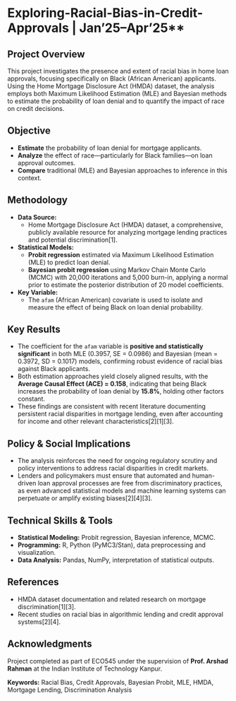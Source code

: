 # Exploring-Racial-Bias-in-Credit-Approvals | Jan’25–Apr’25**

## Project Overview

This project investigates the presence and extent of racial bias in home loan approvals, focusing specifically on Black (African American) applicants. Using the Home Mortgage Disclosure Act (HMDA) dataset, the analysis employs both Maximum Likelihood Estimation (MLE) and Bayesian methods to estimate the probability of loan denial and to quantify the impact of race on credit decisions.

## Objective

- **Estimate** the probability of loan denial for mortgage applicants.
- **Analyze** the effect of race—particularly for Black families—on loan approval outcomes.
- **Compare** traditional (MLE) and Bayesian approaches to inference in this context.

## Methodology

- **Data Source:**  
  - Home Mortgage Disclosure Act (HMDA) dataset, a comprehensive, publicly available resource for analyzing mortgage lending practices and potential discrimination[1].
- **Statistical Models:**  
  - **Probit regression** estimated via Maximum Likelihood Estimation (MLE) to predict loan denial.
  - **Bayesian probit regression** using Markov Chain Monte Carlo (MCMC) with 20,000 iterations and 5,000 burn-in, applying a normal prior to estimate the posterior distribution of 20 model coefficients.
- **Key Variable:**  
  - The `afam` (African American) covariate is used to isolate and measure the effect of being Black on loan denial probability.

## Key Results

- The coefficient for the `afam` variable is **positive and statistically significant** in both MLE (0.3957, SE = 0.0986) and Bayesian (mean = 0.3972, SD = 0.1017) models, confirming robust evidence of racial bias against Black applicants.
- Both estimation approaches yield closely aligned results, with the **Average Causal Effect (ACE) = 0.158**, indicating that being Black increases the probability of loan denial by **15.8%**, holding other factors constant.
- These findings are consistent with recent literature documenting persistent racial disparities in mortgage lending, even after accounting for income and other relevant characteristics[2][1][3].

## Policy & Social Implications

- The analysis reinforces the need for ongoing regulatory scrutiny and policy interventions to address racial disparities in credit markets.
- Lenders and policymakers must ensure that automated and human-driven loan approval processes are free from discriminatory practices, as even advanced statistical models and machine learning systems can perpetuate or amplify existing biases[2][4][3].

## Technical Skills & Tools

- **Statistical Modeling:** Probit regression, Bayesian inference, MCMC.
- **Programming:** R, Python (PyMC3/Stan), data preprocessing and visualization.
- **Data Analysis:** Pandas, NumPy, interpretation of statistical outputs.

## References

- HMDA dataset documentation and related research on mortgage discrimination[1][3].
- Recent studies on racial bias in algorithmic lending and credit approval systems[2][4].

## Acknowledgments

Project completed as part of ECO545 under the supervision of **Prof. Arshad Rahman** at the Indian Institute of Technology Kanpur.


**Keywords:** Racial Bias, Credit Approvals, Bayesian Probit, MLE, HMDA, Mortgage Lending, Discrimination Analysis
